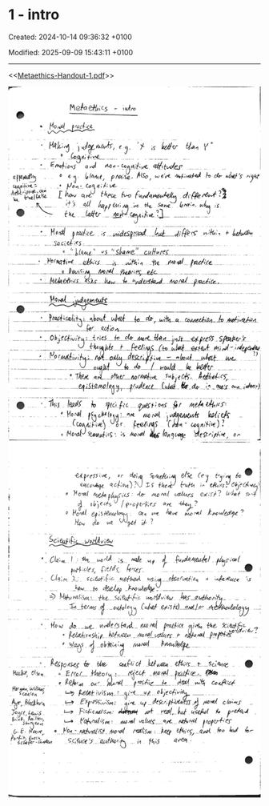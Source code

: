 # 1 - intro

Created: 2024-10-14 09:36:32 +0100

Modified: 2025-09-09 15:43:11 +0100

---

<<[Metaethics-Handout-1.pdf](../../../media/Metaethics-Handout-1.pdf)>>



![](../../../media/Ethics-1---intro-image1.jpeg)
![](../../../media/Ethics-1---intro-image2.jpeg)


